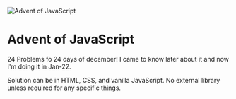![Advent of JavaScript](https://user-images.githubusercontent.com/8999668/149628138-26970747-de61-4f89-a52d-94cfbd0a8016.png)


# Advent of JavaScript

24 Problems fo 24 days of december! I came to know later about it and now I'm doing it in Jan-22.

Solution can be in HTML, CSS, and vanilla JavaScript. No external library unless required for any specific things.

